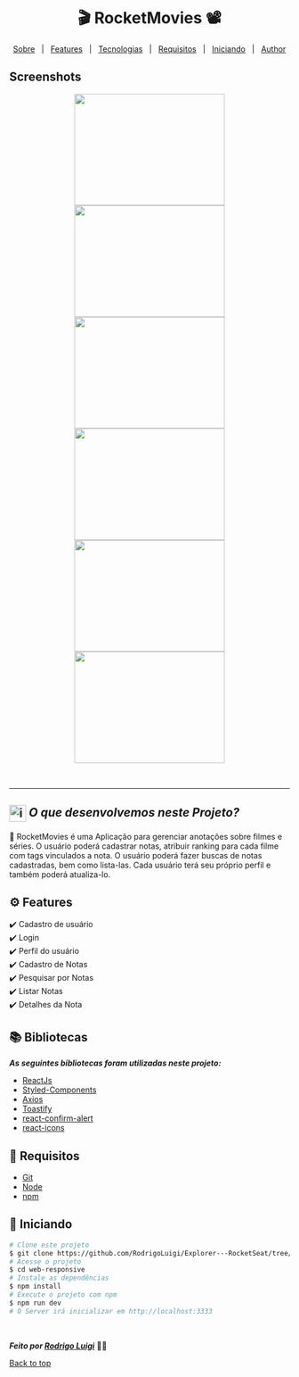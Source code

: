 # <h1 id="top" align="center">🎬 Rocket**Movies** 📽</h1>

<p align="center">
  <a href="#sobre">Sobre</a> &#xa0; | &#xa0; 
  <a href="#gear-features">Features</a> &#xa0; | &#xa0;
  <a href="#books-bibliotecas">Tecnologias</a> &#xa0; | &#xa0;
  <a href="#-requisitos">Requisitos</a> &#xa0; | &#xa0;
  <a href="#checkered_flag-iniciando">Iniciando</a> &#xa0; | &#xa0;
  <a href="https://github.com/RodrigoLuigi" target="_blank">Author</a>
</p>

## Screenshots

<div align="center">
  <img src="./public/assets/signin.png" width="270px" height="200px">
  <img src="./public/assets/home.png" width="270px" height="200px">
  <img src="./public/assets/create-movie.png" width="270px" height="200px">
  <img src="./public/assets/signup.png" width="270px" height="200px">
  <img src="./public/assets/profile.png" width="270px" height="200px">
  <img src="./public/assets/movie-preview.png" width="270px" height="200px">
</div>

<br><hr>

## <img id="sobre" src="https://imgur.com/VhTBbHg.png" alt="imagem de um notebook" align="center" width="30px"> _**O que desenvolvemos neste Projeto?**_

📌 RocketMovies é uma Aplicação para gerenciar anotações sobre filmes e séries. O usuário poderá cadastrar notas, atribuir ranking para cada filme com tags vinculados a nota. O usuário poderá fazer buscas de notas cadastradas, bem como lista-las. Cada usuário terá seu próprio perfil e também poderá atualiza-lo.

## :gear: Features

:heavy_check_mark: Cadastro de usuário\
:heavy_check_mark: Login\
:heavy_check_mark: Perfil do usuário\
:heavy_check_mark: Cadastro de Notas\
:heavy_check_mark: Pesquisar por Notas\
:heavy_check_mark: Listar Notas\
:heavy_check_mark: Detalhes da Nota

## :books: Bibliotecas

_**As seguintes bibliotecas foram utilizadas neste projeto:**_

- [ReactJs]()
- [Styled-Components]()
- [Axios]()
- [Toastify]()
- [react-confirm-alert]()
- [react-icons]()

## 📝 Requisitos

- [Git](https://git-scm.com)
- [Node](https://nodejs.org/en/)
- [npm](https://www.npmjs.com/)

## :checkered_flag: Iniciando

```bash
# Clone este projeto
$ git clone https://github.com/RodrigoLuigi/Explorer---RocketSeat/tree/master/Stage%2010%20-%20API%20Restful/Rocket-Movies/web-responsive.git
# Acesse o projeto
$ cd web-responsive
# Instale as dependências
$ npm install
# Execute o projeto com npm
$ npm run dev
# O Server irá inicializar em http://localhost:3333
```

&#xa0;

_**Feito por <a href="https://github.com/RodrigoLuigi" target="_blank">Rodrigo Luigi</a>**_ 👨‍🚀

<a href="#top">Back to top</a>
